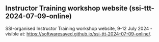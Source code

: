 ## Instructor Training workshop website (ssi-ttt-2024-07-09-online)

SSI-organised Instructor Training workshop website, 9-12 July 2024 - visible at: https://softwaresaved.github.io/ssi-ttt-2024-07-09-online/.
